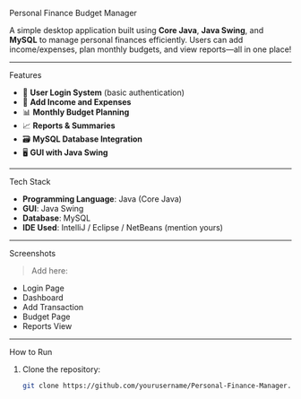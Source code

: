 
 Personal Finance Budget Manager

A simple desktop application built using **Core Java**, **Java Swing**, and **MySQL** to manage personal finances efficiently. Users can add income/expenses, plan monthly budgets, and view reports—all in one place!

---

 Features

- 🔐 **User Login System** (basic authentication)
- 💸 **Add Income and Expenses**
- 📊 **Monthly Budget Planning**
- 📈 **Reports & Summaries**
- 🗃️ **MySQL Database Integration**
- 🖥️ **GUI with Java Swing**

---

 Tech Stack

- **Programming Language**: Java (Core Java)
- **GUI**: Java Swing
- **Database**: MySQL
- **IDE Used**: IntelliJ / Eclipse / NetBeans (mention yours)

---
Screenshots

> Add here:
- Login Page
- Dashboard
- Add Transaction
- Budget Page
- Reports View

---

 How to Run

1. Clone the repository:
   ```bash
   git clone https://github.com/yourusername/Personal-Finance-Manager.git
